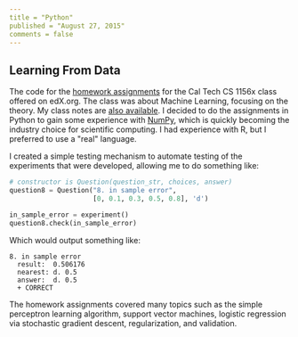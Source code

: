 ```yaml
---
title = "Python"
published = "August 27, 2015"
comments = false
---
```


## Learning From Data

The code for the [homework assignments] for the Cal Tech CS 1156x class offered on edX.org. The class was about Machine Learning, focusing on the theory. My class notes are [also available]. I decided to do the assignments in Python to gain some experience with [NumPy], which is quickly becoming the industry choice for scientific computing. I had experience with R, but I preferred to use a "real" language.

[homework assignments]: http://work.caltech.edu/homeworks.html
[also available]: /notes/machine-learning-theory/
[NumPy]: http://numpy.scipy.org/

I created a simple testing mechanism to automate testing of the experiments that were developed, allowing me to do something like:

``` python
# constructor is Question(question_str, choices, answer)
question8 = Question("8. in sample error",
                     [0, 0.1, 0.3, 0.5, 0.8], 'd')

in_sample_error = experiment()
question8.check(in_sample_error)
```

Which would output something like:

```
8. in sample error
  result:  0.506176
  nearest: d. 0.5
  answer:  d. 0.5
  + CORRECT
```

The homework assignments covered many topics such as the simple perceptron learning algorithm, support vector machines, logistic regression via stochastic gradient descent, regularization, and validation.
